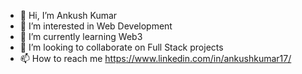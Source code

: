 - 👋 Hi, I’m Ankush Kumar
- 👀 I’m interested in Web Development
- 🌱 I’m currently learning Web3
- 💞️ I’m looking to collaborate on Full Stack projects
- 📫 How to reach me https://www.linkedin.com/in/ankushkumar17/

<!---
ankushk1729/ankushk1729 is a ✨ special ✨ repository because its `README.md` (this file) appears on your GitHub profile.
You can click the Preview link to take a look at your changes.
--->
